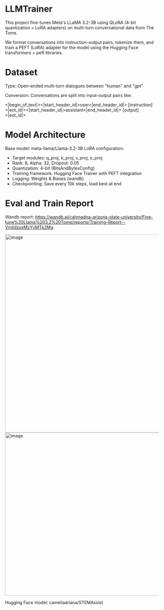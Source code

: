 # LLMTrainer

This project fine-tunes Meta's LLaMA 3.2-3B using QLoRA (4-bit quantization + LoRA adapters) on multi-turn conversational data from The Tome.

We format conversations into instruction-output pairs, tokenize them, and train a PEFT (LoRA) adapter for the model using the Hugging Face transformers + peft libraries.


# Dataset
Type: Open-ended multi-turn dialogues between "human" and "gpt"

Conversion: Conversations are split into input-output pairs like:

<|begin_of_text|><|start_header_id|>user<|end_header_id|>
[instruction]<|eot_id|><|start_header_id|>assistant<|end_header_id|>
[output]<|eot_id|>

# Model Architecture
Base model: meta-llama/Llama-3.2-3B
LoRA configuration:
  - Target modules: q_proj, k_proj, v_proj, o_proj
  - Rank: 8, Alpha: 32, Dropout: 0.05
  - Quantization: 4-bit (BitsAndBytesConfig)
  - Training framework: Hugging Face Trainer with PEFT integration
  - Logging: Weights & Biases (wandb)
  - Checkpointing: Save every 10k steps, load best at end

# Eval and Train Report
Wandb report: https://wandb.ai/cahmadna-arizona-state-university/Fine-tune%20Llama%203.2%20Tome/reports/Training-Report--VmlldzoxMzYyMTk2Mg

<img width="855" height="651" alt="image" src="https://github.com/user-attachments/assets/ec9d9c6a-8688-401d-8469-9387891abc9f" />

<img width="839" height="535" alt="image" src="https://github.com/user-attachments/assets/4c2b31d6-7b39-4ea1-a6b7-0da344a4eda1" />



Hugging Face model: cameliaariana/STEMAssist

